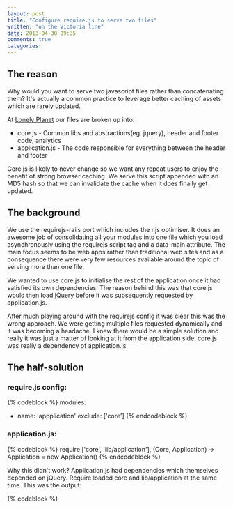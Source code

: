```yaml
---
layout: post
title: "Configure require.js to serve two files"
written: "on the Victoria line"
date: 2013-04-30 09:35
comments: true
categories: 
---
```



## The reason

Why would you want to serve two javascript files rather than concatenating them? It's actually a common practice to leverage better caching of assets which are rarely updated.

At [Lonely Planet](http://www.lonelyplanet.com/england/london/hotels) our files are broken up into:

<ul>
  <li>core.js - Common libs and abstractions(eg. jquery), header and footer code, analytics</li>
  <li>application.js - The code responsible for everything between the header and footer</li>
</ul>

Core.js is likely to never change so we want any repeat users to enjoy the benefit of strong browser caching. We serve this script appended with an MD5 hash so that we can invalidate the cache when it does finally get updated.


## The background

We use the requirejs-rails port which includes the r.js optimiser. It does an awesome job of consolidating all your modules into one file which you load asynchronously using the requirejs script tag and a data-main attribute. The main focus seems to be web apps rather than traditional web sites and as a consequence there were very few resources available around the topic of serving more than one file.

We wanted to use core.js to initialise the rest of the application once it had satisfied its own dependencies. The reason behind this was that core.js would then load jQuery before it was subsequently requested by application.js.

After much playing around with the requirejs config it was clear this was the wrong approach. We were getting multiple files requested dynamically and it was becoming a headache. I knew there would be a simple solution and really it was just a matter of looking at it from the application side: core.js was really a dependency of application.js

## The half-solution

### require.js config:
{% codeblock %}
modules:
  - name: 'appplication'
    exclude: ['core']
{% endcodeblock %}

### application.js:
{% codeblock %}
  require ['core', 'lib/application'], (Core, Application) ->
    Application = new Application()
{% endcodeblock %}

Why this didn't work? Application.js had dependencies which themselves depended on jQuery. Require loaded core and lib/application at the same time. This was the output:

{% codeblock %}
<script type="text/javascript" src="core.js">
<script type="text/javascript" src="application.js">
<script type="text/javascript" src="jquery.js">
{% endcodeblock %}

Not bad, but we have an extra request to load jQuery.

## The actual solution

### require.js config:
{% codeblock %}
modules:
  - name: 'appplication'
    exclude: ['core']

findNestedDependencies: true
{% endcodeblock %}

### application.js:
{% codeblock %}
require ['core'], () ->
  require ['jquery', 'lib/application'], ($, Application)->
    $ ->
      application = new Application()
{% endcodeblock %}

### Output:
{% codeblock %}
  // Dynamically created
  <script type="text/javascript" src="core.js">
  <script type="text/javascript" src="application.js">

  // On the page
  <script type="text/javascript" src="require.js" data-main="application.js">
{% endcodeblock %}

Running r.js will optimise core.js separately from application.js. Once it executes, the process will happen like this:

<ul>
<li>Try to find core.js</li>
<li>We don&apos;t have it bundled so load the optimised core.js dynamically</li>
<li>Once core.js is loaded we move into the require function</li>
<li>Try to find jQuery. Requirejs knows it is already loaded.</li>
<li>Try to find lib/application.js. This is bundled into application.js from the r.js optimisation step.</li>
<li>Move into the nested require function</li>
<li>Initialise application()</li>
</ul>

That&apos;s all there is to it. We can now specify any rarely used modules as a dependency of core.js, leverage the browser cache, and make faster websites.